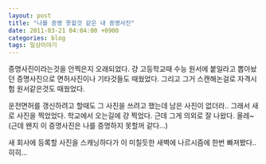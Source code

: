 ```yaml
---
layout: post
title: "나를 증명 못할것 같은 내 증명사진"
date: 2011-03-21 04:04:00 +0900
categories: blog
tags: 일상이야기
---
```

증명사진이라는것을 안찍은지 오래되었다.
걍 고등학교때 수능 원서에 붙일라고 뽑아놨던 증명사진으로 면허사진이나 기타것들도 때웠었다.
그리고 그거 스캔해논걸로 자격시험 원서같은것도 때웠었다.

운전면허를 갱신하려고 할때도 그 사진을 쓰려고 했는데 남은 사진이 없더라..
그래서 새로 사진을 찍었었다.
학교에서 오는길에 걍 찍었다.
근데 그게 의외로 잘 나왔다. 올레~
(근데 왠지 이 증명사진은 나를 증명하지 못할꺼 같다...)

새 회사에 등록할 사진을 스캐닝하다가 이 미칠듯한 새벽에 나르시즘에 한번 빠져봤다.. 히히...

